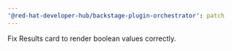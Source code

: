 ```yaml
---
'@red-hat-developer-hub/backstage-plugin-orchestrator': patch
---
```


Fix Results card to render boolean values correctly.
